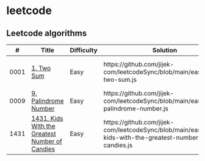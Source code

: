 # leetcode
<h2>Leetcode algorithms</h2>

<table>
  <thead>
    <tr>
      <th>#</th>
      <th>Title</th>
      <th>Difficulty</th>
      <th>Solution</th>
      <th>Algoritms</th>
    </tr>
  </thead>
  <tbody>
    <tr>
      <td>0001</td>
      <td><a href="https://leetcode.com/problems/two-sum/">1. Two Sum</a></td>
      <td>Easy</td>
      <td>https://github.com/jijek-com/leetcodeSync/blob/main/easy/0001-two-sum.js</td>
      <td>Hash Table, Brute force</td>
    </tr>
    <tr>
      <td>0009</td>
      <td><a href="https://leetcode.com/problems/palindrome-number/">9. Palindrome Number</a></td>
      <td>Easy</td>
      <td>https://github.com/jijek-com/leetcodeSync/blob/main/easy/0009-palindrome-number.js</td>
      <td>Array</td>
    </tr>
    <tr>
      <td>1431</td>
      <td><a href="https://leetcode.com/problems/kids-with-the-greatest-number-of-candies">1431. Kids With the Greatest Number of Candies</a></td>
      <td>Easy</td>
      <td>https://github.com/jijek-com/leetcodeSync/blob/main/easy/1431-kids-with-the-greatest-number-of-candies.js</td>
      <td>Array</td>
    </tr>
  </tbody>
</table>